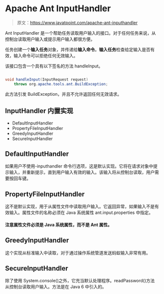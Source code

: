 # Apache Ant InputHandler

> 原文：<https://www.javatpoint.com/apache-ant-inputhandler>

Ant InputHandler 是一个帮助任务读取用户输入的接口。对于任何任务来说，从控制台读取用户输入或提示用户输入都很方便。

任务创建一个**输入任务**对象，并传递给**输入命令**。**输入任务**检查给定输入是否有效，输入命令可以拒绝任何无效输入。

该接口包含一个具有以下签名的方法 handleInput。

```java

void handleInput(InputRequest request)
    throws org.apache.tools.ant.BuildException;

```

此方法引发 BuildException，并且不允许返回任何无效请求。

## InputHandler 内置实现

*   DefaultInputHandler
*   PropertyFileInputHandler
*   GreedyInputHandler
*   SecureInputHandler

## DefaultInputHandler

如果用户不使用-inputhandler 命令行选项，这是默认实现。它将在请求对象中提示输入，并重新提示，直到用户输入有效的输入。该输入将从控制台读取，用户需要按回车键。

## PropertyFileInputHandler

这不是默认实现，用于从属性文件中读取用户输入。它返回异常，如果输入不是有效输入。属性文件的名称必须在 Java 系统属性 ant.input.properties 中指定。

#### 注意属性文件必须是 Java 系统属性，而不是 Ant 属性。

## GreedyInputHandler

这个实现从标准输入中读取，对于通过操作系统管道发送蚂蚁输入非常有用。

## SecureInputHandler

除了使用 System.console()之外，它充当默认处理程序。readPassword()方法从控制台读取用户输入。方法是在 Java 6 中引入的。
